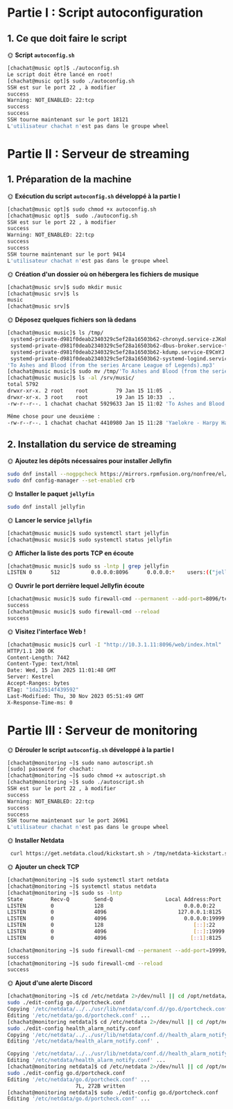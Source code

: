 # Partie I : Script autoconfiguration


## 1. Ce que doit faire le script


🌞 **Script `autoconfig.sh`**
```bash
[chachat@music opt]$ ./autoconfig.sh
Le script doit être lancé en root!
[chachat@music opt]$ sudo ./autoconfig.sh
SSH est sur le port 22 , à modifier
success
Warning: NOT_ENABLED: 22:tcp
success
success
SSH tourne maintenant sur le port 18121
L'utilisateur chachat n'est pas dans le groupe wheel
```
# Partie II : Serveur de streaming

## 1. Préparation de la machine

🌞 **Exécution du script `autoconfig.sh` développé à la partie I**

```bash
[chachat@music opt]$ sudo chmod +x autoconfig.sh
[chachat@music opt]$  sudo ./autoconfig.sh
SSH est sur le port 22 , à modifier
success
Warning: NOT_ENABLED: 22:tcp
success
success
SSH tourne maintenant sur le port 9414
L'utilisateur chachat n'est pas dans le groupe wheel
```


🌞 **Création d'un dossier où on hébergera les fichiers de musique**

```bash
[chachat@music srv]$ sudo mkdir music
[chachat@music srv]$ ls
music
[chachat@music srv]$

```

🌞 **Déposez quelques fichiers son là dedans**

```bash
[chachat@music music]$ ls /tmp/
 systemd-private-d981f0deab2340329c5ef28a16503b62-chronyd.service-zJKohU
 systemd-private-d981f0deab2340329c5ef28a16503b62-dbus-broker.service-tf6d4W
 systemd-private-d981f0deab2340329c5ef28a16503b62-kdump.service-E9CmYJ
 systemd-private-d981f0deab2340329c5ef28a16503b62-systemd-logind.service-Y6lAHN
'To Ashes and Blood (from the series Arcane League of Legends).mp3'
[chachat@music music]$ sudo mv /tmp/'To Ashes and Blood (from the series Arcane League of Legends).mp3' /srv/music/
[chachat@music music]$ ls -al /srv/music/
total 5792
drwxr-xr-x. 2 root    root         79 Jan 15 11:05  .
drwxr-xr-x. 3 root    root         19 Jan 15 10:33  ..
-rw-r--r--. 1 chachat chachat 5929633 Jan 15 11:02 'To Ashes and Blood (from the series Arcane League of Legends).mp3'

Même chose pour une deuxième :
-rw-r--r--. 1 chachat chachat 4410980 Jan 15 11:28 'Yaelokre - Harpy Hare 𓆱 (Illustrated Song).mp3'
```

## 2. Installation du service de streaming

🌞 **Ajoutez les dépôts nécessaires pour installer Jellyfin**

```bash
sudo dnf install --nogpgcheck https://mirrors.rpmfusion.org/nonfree/el/rpmfusion-nonfree-release-$(rpm -E %rhel).noarch.rpm -y
sudo dnf config-manager --set-enabled crb

```

🌞 **Installer le paquet `jellyfin`**

```bash
sudo dnf install jellyfin
```

🌞 **Lancer le service `jellyfin`**
```bash
[chachat@music music]$ sudo systemctl start jellyfin
[chachat@music music]$ sudo systemctl status jellyfin
```
🌞 **Afficher la liste des ports TCP en écoute**

```bash
[chachat@music music]$ sudo ss -lntp | grep jellyfin
LISTEN 0      512          0.0.0.0:8096      0.0.0.0:*    users:(("jellyfin",pid=12737,fd=310))
```
🌞 **Ouvrir le port derrière lequel Jellyfin écoute**
```bash
[chachat@music music]$ sudo firewall-cmd --permanent --add-port=8096/tcp
success
[chachat@music music]$ sudo firewall-cmd --reload
success
```

🌞 **Visitez l'interface Web !**
```bash
[chachat@music music]$ curl -I "http://10.3.1.11:8096/web/index.html"
HTTP/1.1 200 OK
Content-Length: 7442
Content-Type: text/html
Date: Wed, 15 Jan 2025 11:01:48 GMT
Server: Kestrel
Accept-Ranges: bytes
ETag: "1da23514f439592"
Last-Modified: Thu, 30 Nov 2023 05:51:49 GMT
X-Response-Time-ms: 0
```

# Partie III : Serveur de monitoring


🌞 **Dérouler le script `autoconfig.sh` développé à la partie I**
```bash
[chachat@monitoring ~]$ sudo nano autoscript.sh
[sudo] password for chachat:
[chachat@monitoring ~]$ sudo chmod +x autoscript.sh
[chachat@monitoring ~]$ sudo ./autoscript.sh
SSH est sur le port 22 , à modifier
success
Warning: NOT_ENABLED: 22:tcp
success
success
SSH tourne maintenant sur le port 26961
L'utilisateur chachat n'est pas dans le groupe wheel
```

🌞 **Installer Netdata**

```bash
 curl https://get.netdata.cloud/kickstart.sh > /tmp/netdata-kickstart.sh && sh /tmp/netdata-kickstart.sh --no-updates --stable-channel --disable-telemetry
 ```

🌞 **Ajouter un check TCP**

```bash
[chachat@monitoring ~]$ sudo systemctl start netdata
[chachat@monitoring ~]$ systemctl status netdata
[chachat@monitoring ~]$ sudo ss -lntp
State         Recv-Q        Send-Q                 Local Address:Port                  Peer Address:Port        Process
LISTEN        0             128                          0.0.0.0:22                         0.0.0.0:*            users:(("sshd",pid=1338,fd=3))
LISTEN        0             4096                       127.0.0.1:8125                       0.0.0.0:*            users:(("netdata",pid=12771,fd=53))
LISTEN        0             4096                         0.0.0.0:19999                      0.0.0.0:*            users:(("netdata",pid=12771,fd=6))
LISTEN        0             128                             [::]:22                            [::]:*            users:(("sshd",pid=1338,fd=4))
LISTEN        0             4096                            [::]:19999                         [::]:*            users:(("netdata",pid=12771,fd=7))
LISTEN        0             4096                           [::1]:8125                          [::]:*            users:(("netdata",pid=12771,fd=52))

[chachat@monitoring ~]$ sudo firewall-cmd --permanent --add-port=19999/tcp
success
[chachat@monitoring ~]$ sudo firewall-cmd --reload
success

```
🌞 **Ajout d'une alerte Discord**

```bash
[chachat@monitoring ~]$ cd /etc/netdata 2>/dev/null || cd /opt/netdata/etc/netdata
sudo ./edit-config go.d/portcheck.conf
Copying '/etc/netdata/../../usr/lib/netdata/conf.d//go.d/portcheck.conf' to '/etc/netdata//go.d/portcheck.conf' ...
Editing '/etc/netdata/go.d/portcheck.conf' ...
[chachat@monitoring netdata]$ cd /etc/netdata 2>/dev/null || cd /opt/netdata/etc/netdata
sudo ./edit-config health_alarm_notify.conf
Copying '/etc/netdata/../../usr/lib/netdata/conf.d//health_alarm_notify.conf' to '/etc/netdata//health_alarm_notify.conf' ...
Editing '/etc/netdata/health_alarm_notify.conf' .

Copying '/etc/netdata/../../usr/lib/netdata/conf.d//health_alarm_notify.conf' to '/etc/netdata//health_alarm_notify.conf' ...
Editing '/etc/netdata/health_alarm_notify.conf' ...
[chachat@monitoring netdata]$ cd /etc/netdata 2>/dev/null || cd /opt/netdata/etc/netdata
sudo ./edit-config go.d/portcheck.conf
Editing '/etc/netdata/go.d/portcheck.conf' ...
                      7L, 272B written
[chachat@monitoring netdata]$ sudo ./edit-config go.d/portcheck.conf
Editing '/etc/netdata/go.d/portcheck.conf' ...


```
